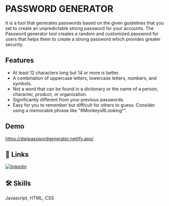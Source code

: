 
# PASSWORD GENERATOR

It is a tool that generates passwords based on the given guidelines that you set to create an unpredictable strong password for your accounts. The Password generator tool creates a random and customized password for users that helps them to create a strong password which provides greater security.

## Features

- At least 12 characters long but 14 or more is better.
- A combination of uppercase letters, lowercase letters, numbers, and symbols.
- Not a word that can be found in a dictionary or the name of a person, character, product, or organization.
- Significantly different from your previous passwords.
- Easy for you to remember but difficult for others to guess. Consider using a memorable phrase like "6MonkeysRLooking^".


## Demo


https://dwipasswordgenerator.netlify.app/   
## 🔗 Links
[![linkedin](https://img.shields.io/badge/linkedin-0A66C2?style=for-the-badge&logo=linkedin&logoColor=white)](https://www.linkedin.com/in/shivakant-dwivedi-155183217/)



## 🛠 Skills
Javascript, HTML, CSS




